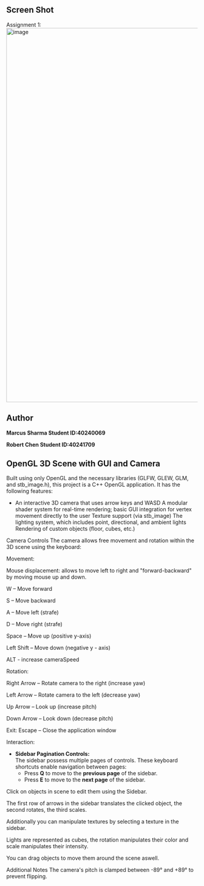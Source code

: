 ## Screen Shot

Assignment 1:
<img width="1919" height="984" alt="image" src="https://github.com/user-attachments/assets/42c0f2b0-a40c-45bd-a5b3-b5b96668fad3" />


## Author

**Marcus Sharma Student ID:40240069**

**Robert Chen Student ID:40241709**  


## OpenGL 3D Scene with GUI and Camera

Built using only OpenGL and the necessary libraries (GLFW, GLEW, GLM, and stb_image.h), this project is a C++ OpenGL application. 
It has the following features:
- An interactive 3D camera that uses arrow keys and WASD
A modular shader system for real-time rendering; basic GUI integration for vertex movement directly to the user
Texture support (via stb_image)
The lighting system, which includes point, directional, and ambient lights
Rendering of custom objects (floor, cubes, etc.)


Camera Controls
The camera allows free movement and rotation within the 3D scene using the keyboard:

Movement:

Mouse displacement: allows to move left to right and "forward-backward" by moving mouse up and down.


W – Move forward

S – Move backward

A – Move left (strafe)

D – Move right (strafe)

Space – Move up (positive y-axis)

Left Shift – Move down (negative y - axis)

ALT - increase cameraSpeed

Rotation:

Right Arrow – Rotate camera to the right (increase yaw)

Left Arrow – Rotate camera to the left (decrease yaw)

Up Arrow – Look up (increase pitch)

Down Arrow – Look down (decrease pitch)

Exit:
Escape – Close the application window

Interaction:

- **Sidebar Pagination Controls:**  
  The sidebar possess multiple pages of controls. These keyboard shortcuts enable navigation between pages:  
  - Press **Q** to move to the **previous page** of the sidebar.  
  - Press **E** to move to the **next page** of the sidebar.


Click on objects in scene to edit them using the Sidebar.

The first row of arrows in the sidebar translates the clicked object, the second rotates, the third scales.

Additionally you can manipulate textures by selecting a texture in the sidebar.

Lights are represented as cubes, the rotation manipulates their color and scale manipulates their intensity.

You can drag objects to move them around the scene aswell.

Additional Notes
The camera's pitch is clamped between -89° and +89° to prevent flipping.
